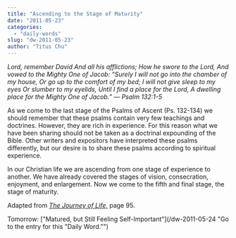 ```yaml
---
title: "Ascending to the Stage of Maturity"
date: "2011-05-23"
categories: 
  - "daily-words"
slug: "dw-2011-05-23"
author: "Titus Chu"
---
```


_Lord, remember David And all his afflictions; How he swore to the Lord, And vowed to the Mighty One of Jacob: “Surely I will not go into the chamber of my house, Or go up to the comfort of my bed; I will not give sleep to my eyes Or slumber to my eyelids, Until I find a place for the Lord, A dwelling place for the Mighty One of Jacob.” — Psalm 132:1-5_

As we come to the last stage of the Psalms of Ascent (Ps. 132-134) we should remember that these psalms contain very few teachings and doctrines. However, they are rich in experience. For this reason what we have been sharing should not be taken as a doctrinal expounding of the Bible. Other writers and expositors have interpreted these psalms differently, but our desire is to share these psalms according to spiritual experience.

In our Christian life we are ascending from one stage of experience to another. We have already covered the stages of vision, consecration, enjoyment, and enlargement. Now we come to the fifth and final stage, the stage of maturity.

Adapted from _[The Journey of Life,](/book-journey "Go to the listing for this book.")_ page 95.

Tomorrow: ["Matured, but Still Feeling Self-Important"](/dw-2011-05-24 "Go to the entry for this "Daily Word."")
